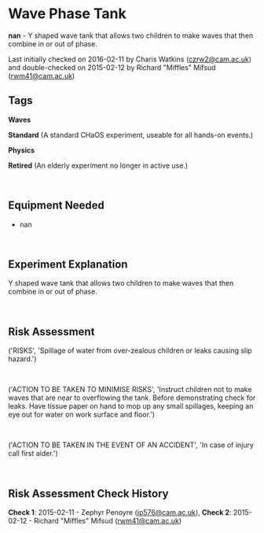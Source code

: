 # Wave Phase Tank

**nan** - Y shaped wave tank that allows two children to make waves that then combine in or out of phase.

Last initially checked on 2016-02-11 by Charis Watkins (czrw2@cam.ac.uk) and double-checked on 2015-02-12 by Richard "Miffles" Mifsud (rwm41@cam.ac.uk)

## Tags
<!--- Start Tags (DO NOT REMOVE THIS COMMENT) --->

**Waves**

**Standard** (A standard CHaOS experiment, useable for all hands-on events.)

**Physics**

**Retired** (An elderly experiment no longer in active use.)
<!--- End Tags (DO NOT REMOVE THIS COMMENT) --->

<br/>

## Equipment Needed 
- nan

<br/>

## Experiment Explanation 

Y shaped wave tank that allows two children to make waves that then combine in or out of phase.

<br/>

## Risk Assessment

('RISKS', 'Spillage of water from over-zealous children or leaks causing slip hazard.')

<br/>

('ACTION TO BE TAKEN TO MINIMISE RISKS', 'Instruct children not to make waves that are near to overflowing the tank. Before demonstrating check for leaks. Have tissue paper on hand to mop up any small spillages, keeping an eye out for water on work surface and floor.')

<br/>

('ACTION TO BE TAKEN IN THE EVENT OF AN ACCIDENT', 'In case of injury call first aider.')

<br/>

## Risk Assessment Check History 

**Check 1**: 2015-02-11 - Zephyr Penoyre (jp576@cam.ac.uk), **Check 2**: 2015-02-12 - Richard "Miffles" Mifsud (rwm41@cam.ac.uk)